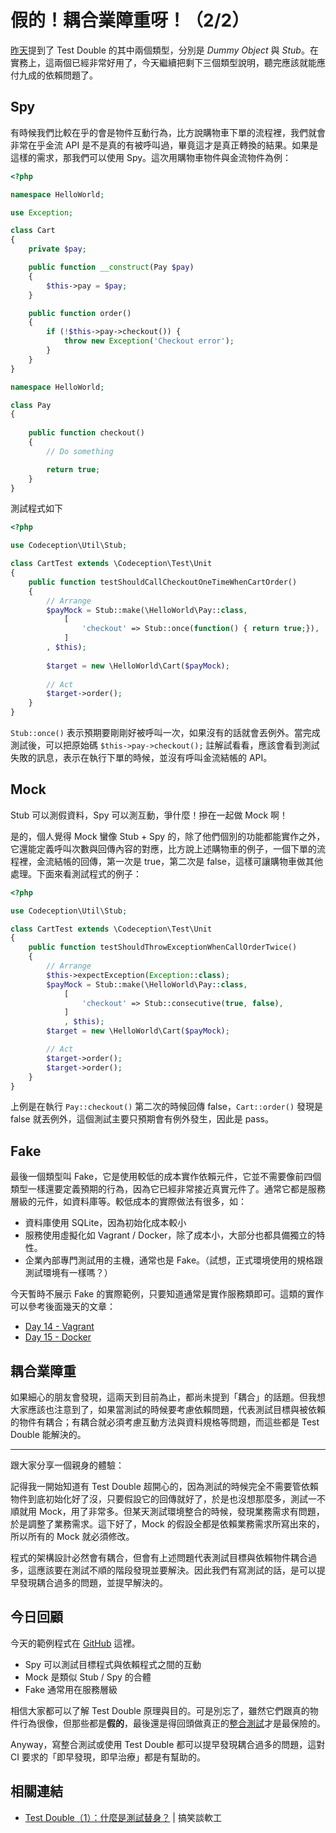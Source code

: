 # 假的！耦合業障重呀！（2/2）

[昨天][Day 10]提到了 Test Double 的其中兩個類型，分別是 *Dummy Object* 與 *Stub*。在實務上，這兩個已經非常好用了，今天繼續把剩下三個類型說明，聽完應該就能應付九成的依賴問題了。

## Spy

有時候我們比較在乎的會是物件互動行為，比方說購物車下單的流程裡，我們就會非常在乎金流 API 是不是真的有被呼叫過，畢竟這才是真正轉換的結果。如果是這樣的需求，那我們可以使用 Spy。這次用購物車物件與金流物件為例：

```php
<?php

namespace HelloWorld;

use Exception;

class Cart
{
    private $pay;

    public function __construct(Pay $pay)
    {
        $this->pay = $pay;
    }

    public function order()
    {
        if (!$this->pay->checkout()) {
            throw new Exception('Checkout error');
        }
    }
}

namespace HelloWorld;

class Pay
{
    
    public function checkout()
    {
        // Do something

        return true;
    }
}
```

測試程式如下

```php
<?php

use Codeception\Util\Stub;

class CartTest extends \Codeception\Test\Unit
{
    public function testShouldCallCheckoutOneTimeWhenCartOrder()
    {
        // Arrange
        $payMock = Stub::make(\HelloWorld\Pay::class,
            [
                'checkout' => Stub::once(function() { return true;}),
            ]
        , $this);
    
        $target = new \HelloWorld\Cart($payMock);
    
        // Act
        $target->order();
    }
}
```

`Stub::once()` 表示預期要剛剛好被呼叫一次，如果沒有的話就會丟例外。當完成測試後，可以把原始碼 `$this->pay->checkout();` 註解試看看，應該會看到測試失敗的訊息，表示在執行下單的時候，並沒有呼叫金流結帳的 API。

## Mock

Stub 可以測假資料，Spy 可以測互動，爭什麼！摻在一起做 Mock 啊！

是的，個人覺得 Mock 蠻像 Stub + Spy 的，除了他們個別的功能都能實作之外，它還能定義呼叫次數與回傳內容的對應，比方說上述購物車的例子，一個下單的流程裡，金流結帳的回傳，第一次是 true，第二次是 false，這樣可讓購物車做其他處理。下面來看測試程式的例子：

```php
<?php

use Codeception\Util\Stub;

class CartTest extends \Codeception\Test\Unit
{
    public function testShouldThrowExceptionWhenCallOrderTwice()
    {
        // Arrange
        $this->expectException(Exception::class);
        $payMock = Stub::make(\HelloWorld\Pay::class,
            [
                'checkout' => Stub::consecutive(true, false),
            ]
            , $this);
        $target = new \HelloWorld\Cart($payMock);

        // Act
        $target->order();
        $target->order();
    }
}
```

上例是在執行 `Pay::checkout()` 第二次的時候回傳 false，`Cart::order()` 發現是 false 就丟例外，這個測試主要只預期會有例外發生，因此是 pass。

## Fake

最後一個類型叫 Fake，它是使用較低的成本實作依賴元件，它並不需要像前四個類型一樣還要定義預期的行為，因為它已經非常接近真實元件了。通常它都是服務層級的元件，如資料庫等。較低成本的實際做法有很多，如：

* 資料庫使用 SQLite，因為初始化成本較小
* 服務使用虛擬化如 Vagrant / Docker，除了成本小，大部分也都具備獨立的特性。
* 企業內部專門測試用的主機，通常也是 Fake。（試想，正式環境使用的規格跟測試環境有一樣嗎？）

今天暫時不展示 Fake 的實際範例，只要知道通常是實作服務類即可。這類的實作可以參考後面幾天的文章：

* [Day 14 - Vagrant][Day 14]
* [Day 15 - Docker][Day 15]

## 耦合業障重

如果細心的朋友會發現，這兩天到目前為止，都尚未提到「耦合」的話題。但我想大家應該也注意到了，如果當測試的時候要考慮依賴問題，代表測試目標與被依賴的物件有耦合；有耦合就必須考慮互動方法與資料規格等問題，而這些都是 Test Double 能解決的。

---

跟大家分享一個親身的體驗：

記得我一開始知道有 Test Double 超開心的，因為測試的時候完全不需要管依賴物件到底初始化好了沒，只要假設它的回傳就好了，於是也沒想那麼多，測試一不順就用 Mock，用了非常多。但某天測試環境整合的時候，發現業務需求有問題，於是調整了業務需求。這下好了，Mock 的假設全都是依賴業務需求所寫出來的，所以所有的 Mock 就必須修改。

程式的架構設計必然會有耦合，但會有上述問題代表測試目標與依賴物件耦合過多，這應該要在測試不順的階段發現並要解決。因此我們有寫測試的話，是可以提早發現耦合過多的問題，並提早解決的。

## 今日回顧

今天的範例程式在 [GitHub][Sample Code] 這裡。

* Spy 可以測試目標程式與依賴程式之間的互動
* Mock 是類似 Stub / Spy 的合體 
* Fake 通常用在服務層級

相信大家都可以了解 Test Double 原理與目的。可是別忘了，雖然它們跟真的物件行為很像，但那些都是**假的**，最後還是得回頭做真正的[整合測試][Day 9]才是最保險的。

Anyway，寫整合測試或使用 Test Double 都可以提早發現耦合過多的問題，這對 CI 要求的「即早發現，即早治療」都是有幫助的。

## 相關連結

* [Test Double（1）：什麼是測試替身？][] | 搞笑談軟工

[Test Double（1）：什麼是測試替身？]: http://teddy-chen-tw.blogspot.tw/2014/09/test-double1.html
[Sample Code]: https://github.com/MilesChou/book-intro-of-ci/tree/ebea3dab7bd260fa601b94b533ca08bd0496a536

[Day 9]: day09.md
[Day 10]: day10.md
[Day 14]: day14.md
[Day 15]: day15.md
